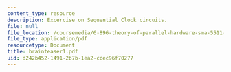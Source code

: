 ```yaml
---
content_type: resource
description: Excercise on Sequential Clock circuits.
file: null
file_location: /coursemedia/6-896-theory-of-parallel-hardware-sma-5511-spring-2004/d242b45214912b7b1ea2ccec96f70277_brainteaser1.pdf
file_type: application/pdf
resourcetype: Document
title: brainteaser1.pdf
uid: d242b452-1491-2b7b-1ea2-ccec96f70277
---
```

